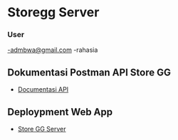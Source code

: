 # Storegg Server

### User

-admbwa@gmail.com
-rahasia

## Dokumentasi Postman API Store GG

- [Documentasi API](https://documenter.getpostman.com/view/5905015/2s8YmSsgCS#intro)

## Deploypment Web App

- [Store GG Server](https://web-production-8783.up.railway.app/)


